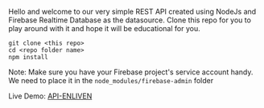 Hello and welcome to our very simple REST API created using NodeJs and Firebase Realtime Database as the datasource. Clone this repo for you to play around with it and hope it will be educational for you.

```
git clone <this repo>
cd <repo folder name>
npm install
```

Note: Make sure you have your Firebase project's service account handy. We need to place it in the <code>node_modules/firebase-admin</code> folder

Live Demo: <a href="https://api-enliven.herokuapp.com/form.html" target="_blank">API-ENLIVEN</a>
